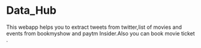# Data_Hub
This webapp helps you to extract tweets from twitter,list of movies and events from bookmyshow and paytm Insider.Also you can book movie ticket .
